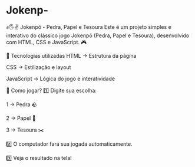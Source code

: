 # Jokenp-
✊🖐✌ Jokenpô - Pedra, Papel e Tesoura Este é um projeto simples e interativo do clássico jogo Jokenpô (Pedra, Papel e Tesoura), desenvolvido com HTML, CSS e JavaScript. 🎮


🚀 Tecnologias utilizadas
HTML → Estrutura da página

CSS → Estilização e layout

JavaScript → Lógica do jogo e interatividade

🎯 Como jogar?
1️⃣ Digite sua escolha:

1 → Pedra 🪨

2 → Papel 📄

3 → Tesoura ✂️

2️⃣ O computador fará sua jogada automaticamente.

3️⃣ Veja o resultado na tela!
